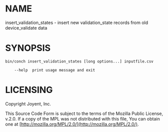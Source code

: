 # NAME

insert\_validation\_states - insert new validation\_state records from old device\_validate data

# SYNOPSIS

```
bin/conch insert_validation_states [long options...] inputfile.csv

    --help  print usage message and exit
```

# LICENSING

Copyright Joyent, Inc.

This Source Code Form is subject to the terms of the Mozilla Public License,
v.2.0. If a copy of the MPL was not distributed with this file, You can obtain
one at [http://mozilla.org/MPL/2.0/](http://mozilla.org/MPL/2.0/).
